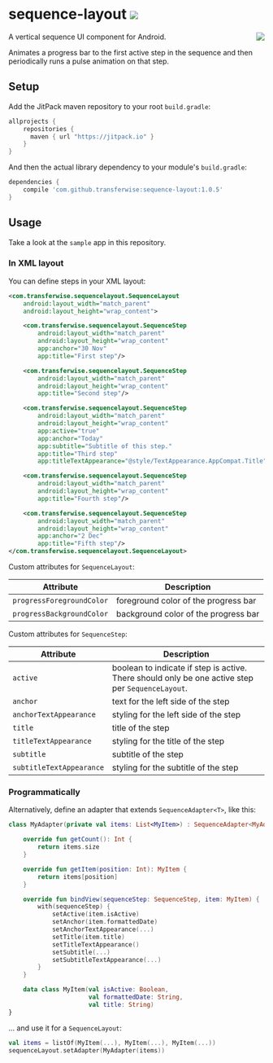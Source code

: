 # sequence-layout [![](https://jitpack.io/v/transferwise/sequence-layout.svg)](https://jitpack.io/#transferwise/sequence-layout)
<img align="right" src="https://media.giphy.com/media/TGaDOPfTrX749uhD0L/giphy.gif">
A vertical sequence UI component for Android.

Animates a progress bar to the first active step in the sequence and then periodically runs a pulse animation on that step.

## Setup

Add the JitPack maven repository to your root `build.gradle`:
```groovy
allprojects {
    repositories {
      maven { url "https://jitpack.io" }
    }
}
```

And then the actual library dependency to your module's `build.gradle`:

```groovy
dependencies {
    compile 'com.github.transferwise:sequence-layout:1.0.5'
}
```

## Usage

Take a look at the `sample` app in this repository.

### In XML layout
You can define steps in your XML layout:

```xml
<com.transferwise.sequencelayout.SequenceLayout
    android:layout_width="match_parent"
    android:layout_height="wrap_content">

    <com.transferwise.sequencelayout.SequenceStep
        android:layout_width="match_parent"
        android:layout_height="wrap_content"
        app:anchor="30 Nov"
        app:title="First step"/>

    <com.transferwise.sequencelayout.SequenceStep
        android:layout_width="match_parent"
        android:layout_height="wrap_content"
        app:title="Second step"/>

    <com.transferwise.sequencelayout.SequenceStep
        android:layout_width="match_parent"
        android:layout_height="wrap_content"
        app:active="true"
        app:anchor="Today"
        app:subtitle="Subtitle of this step."
        app:title="Third step"
        app:titleTextAppearance="@style/TextAppearance.AppCompat.Title"/>

    <com.transferwise.sequencelayout.SequenceStep
        android:layout_width="match_parent"
        android:layout_height="wrap_content"
        app:title="Fourth step"/>

    <com.transferwise.sequencelayout.SequenceStep
        android:layout_width="match_parent"
        android:layout_height="wrap_content"
        app:anchor="2 Dec"
        app:title="Fifth step"/>
</com.transferwise.sequencelayout.SequenceLayout>
```

Custom attributes for `SequenceLayout`:

| Attribute | Description |
| --- | --- |
| `progressForegroundColor` | foreground color of the progress bar |
| `progressBackgroundColor` | background color of the progress bar |

Custom attributes for `SequenceStep`:

| Attribute | Description |
| --- | --- |
| `active` | boolean to indicate if step is active. There should only be one active step per `SequenceLayout`. |
| `anchor` | text for the left side of the step |
| `anchorTextAppearance` | styling for the left side of the step |
| `title` | title of the step |
| `titleTextAppearance` | styling for the title of the step |
| `subtitle` | subtitle of the step |
| `subtitleTextAppearance` | styling for the subtitle of the step |

### Programmatically

Alternatively, define an adapter that extends `SequenceAdapter<T>`, like this:

```kotlin
class MyAdapter(private val items: List<MyItem>) : SequenceAdapter<MyAdapter.MyItem>() {

    override fun getCount(): Int {
        return items.size
    }

    override fun getItem(position: Int): MyItem {
        return items[position]
    }

    override fun bindView(sequenceStep: SequenceStep, item: MyItem) {
        with(sequenceStep) {
            setActive(item.isActive)
            setAnchor(item.formattedDate)
            setAnchorTextAppearance(...)
            setTitle(item.title)
            setTitleTextAppearance()
            setSubtitle(...)
            setSubtitleTextAppearance(...)
        }
    }

    data class MyItem(val isActive: Boolean,
                      val formattedDate: String,
                      val title: String)
}
```

... and use it for a `SequenceLayout`:

```kotlin
val items = listOf(MyItem(...), MyItem(...), MyItem(...))
sequenceLayout.setAdapter(MyAdapter(items))
```
